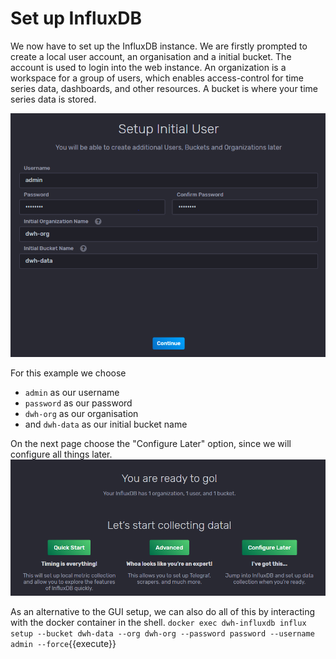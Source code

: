 # Set up InfluxDB

We now have to set up the InfluxDB instance. We are firstly prompted to create a local user account, an organisation and a initial bucket. The account is used to login into the web instance. An organization is a workspace for a group of users, which enables access-control for time series data, dashboards, and other resources. A bucket is where your time series data is stored.

![Katacoda Logo](./assets/user-setup.png)

For this example we choose
- `admin` as our username
- `password` as our password
- `dwh-org` as our organisation
- and `dwh-data` as our initial bucket name

On the next page choose the "Configure Later" option, since we will configure all things later.
![Katacoda Logo](./assets/quickstart.png)

As an alternative to the GUI setup, we can also do all of this by interacting with the docker container in the shell. ```docker exec dwh-influxdb influx setup --bucket dwh-data --org dwh-org --password password --username admin --force```{{execute}}

